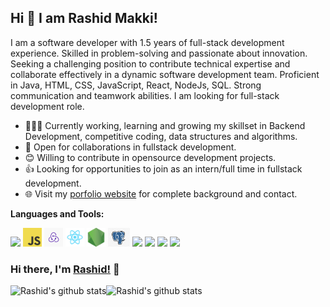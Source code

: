 ## Hi 👋 I am Rashid Makki! 

I am a software developer with 1.5 years of full-stack development experience. Skilled in problem-solving and passionate about innovation. Seeking a challenging position to contribute technical expertise and collaborate effectively in a dynamic software development team. Proficient in Java, HTML, CSS, JavaScript, React, NodeJs, SQL. Strong communication and teamwork abilities. I am looking for full-stack development role.


- 👨🏽‍💻 Currently working, learning and growing my skillset in Backend Development, competitive coding, data structures and algorithms.
- 🤝 Open for collaborations in fullstack development.
- 😊 Willing to contribute in opensource development projects.
- 👍 Looking for opportunities to join as an intern/full time in  fullstack development. 
- 🌐 Visit my [porfolio website](https://rashidmakki.netlify.app/) for complete background and contact.

**Languages and Tools:**  

<code><img height="30" src="https://ubiqum.com/assets/uploads/2021/12/learn-java-with-ubiqum-logo-1024x640.png"></code>
<code><img height="30" src="https://raw.githubusercontent.com/github/explore/80688e429a7d4ef2fca1e82350fe8e3517d3494d/topics/javascript/javascript.png"></code>
<code><img height="30" src="./assets/redux.png"></code>
<code><img height="30" src="https://raw.githubusercontent.com/github/explore/80688e429a7d4ef2fca1e82350fe8e3517d3494d/topics/react/react.png"></code>
<code><img height="30" src="https://raw.githubusercontent.com/github/explore/80688e429a7d4ef2fca1e82350fe8e3517d3494d/topics/nodejs/nodejs.png"></code>
<code><img height="30" src="./assets/psql.png"></code>
<code><img height="30" src="https://www.techasoft.com/debug/img/oracle.png"></code>
<code><img height="30" src="https://encrypted-tbn0.gstatic.com/images?q=tbn:ANd9GcRG0jc6Q9k2g3X3VJUdI-c3DfCkXccC-5BR7AdNZyaKedw-2x_ZnEFSKVoKXgo-jIQYvUg&usqp=CAU"></code>
<code><img height="30" src="https://yt3.googleusercontent.com/ytc/APkrFKawpJcW83itboQ9uBUgLoqVnZcFXJtkD74yyhZUGQ=s900-c-k-c0x00ffffff-no-rj"></code>
<code><img height="30" src="https://w7.pngwing.com/pngs/512/824/png-transparent-visual-studio-code-hd-logo-thumbnail.png"></code>

### Hi there, I'm [Rashid!](https://rashidmakki.netlify.app/) 👋

<a href="https://github.com/rashidmakki"><img align="left" src="https://github-readme-stats.anuraghazra1.vercel.app/api?username=rashidmakki&show_icons=true&theme=radical" alt="Rashid's github stats" /></a>

<a href="https://github.com/rashidmakki"><img align="left" src="https://github-readme-stats.vercel.app/api/top-langs/?username=rashidmakki&layout=compact&theme=radical" alt="Rashid's github stats" /></a>



<!--
**rashidmakki/rashidmakki** is a ✨ _special_ ✨ repository because its `README.md` (this file) appears on your GitHub profile.

Here are some ideas to get you started:

- 🔭 I’m currently working on ...
- 🌱 I’m currently learning ...
- 👯 I’m looking to collaborate on ...
- 🤔 I’m looking for help with ...
- 💬 Ask me about ...
- 📫 How to reach me: ...
- 😄 Pronouns: ...
- ⚡ Fun fact: ...
-->
